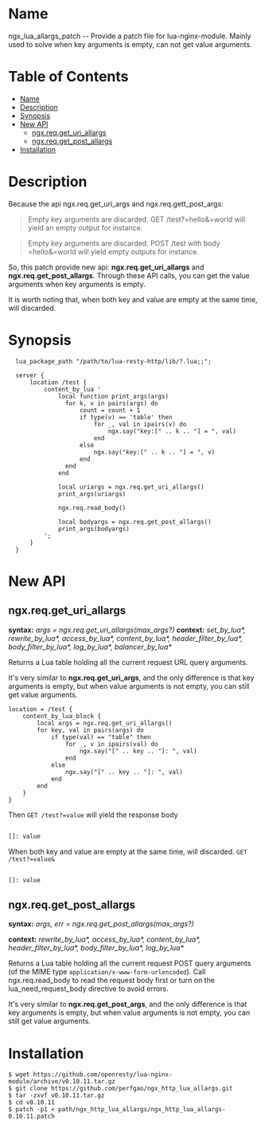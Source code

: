 Name
===
ngx_lua_allargs_patch -- Provide a patch file for lua-nginx-module.
Mainly used to solve when key arguments is empty, can not get value arguments.

Table of Contents
===

* [Name](#name)
* [Description](#description)
* [Synopsis](#synopsis)
* [New API](new-api)
  * [ngx.req.get_uri_allargs](#ngxreqget_uri_allargs)
  * [ngx.req.get_post_allargs](#ngxreqget_post_allargs)
* [Installation](#installation)

Description
===
Because the api ngx.req.get_uri_args and ngx.req.gett_post_args:
> Empty key arguments are discarded. GET /test?=hello&=world will yield an empty output for instance.

> Empty key arguments are discarded. POST /test with body =hello&=world will yield empty outputs for instance.

So, this patch provide new api: **ngx.req.get_uri_allargs** and **ngx.req.get_post_allargs**.
Through these API calls, you can get the value arguments when key arguments is empty.

It is worth noting that, when both key and value are empty at the same time, will discarded.

Synopsis
===
```
  lua_package_path "/path/to/lua-resty-http/lib/?.lua;;";

  server {
      location /test {
          content_by_lua '
              local function print_args(args)
                for k, v in pairs(args) do
                    count = count + 1
                    if type(v) == 'table' then
                        for _, val in ipairs(v) do
                            ngx.say("key:[" .. k .. "] = ", val)
                        end
                    else
                        ngx.say("key:[" .. k .. "] = ", v)
                    end
                end
              end

              local uriargs = ngx.req.get_uri_allargs()
              print_args(uriargs)

              ngx.req.read_body()

              local bodyargs = ngx.req.get_post_allargs()
              print_args(bodyargs)
          ';
      }
  }
```

New API
===
ngx.req.get_uri_allargs
---
**syntax:** *args = ngx.req.get_uri_allargs(max_args?)*
**context:** *set_by_lua&#42;, rewrite_by_lua&#42;, access_by_lua&#42;, content_by_lua&#42;, header_filter_by_lua&#42;, body_filter_by_lua&#42;, log_by_lua&#42;, balancer_by_lua&#42;*

Returns a Lua table holding all the current request URL query arguments.

It's very similar to **ngx.req.get_uri_args**, and the only difference is that key arguments is empty, but when value arguments is not empty, you can still get value arguments.

```nginx
location = /test {
    content_by_lua_block {
        local args = ngx.req.get_uri_allargs()
        for key, val in pairs(args) do
            if type(val) == "table" then
                for _, v in ipairs(val) do
                    ngx.say("[" .. key .. "]: ", val)
                end
            else
                ngx.say("[" .. key .. "]: ", val)
            end
        end
    }
}
```

Then `GET /test?=value` will yield the response body

```bash

[]: value
```

When both key and value are empty at the same time, will discarded.
`GET /test?=value&`

```bash

[]: value
```

ngx.req.get_post_allargs
---
**syntax:** *args, err = ngx.req.get_post_allargs(max_args?)*

**context:** *rewrite_by_lua&#42;, access_by_lua&#42;, content_by_lua&#42;, header_filter_by_lua&#42;, body_filter_by_lua&#42;, log_by_lua&#42;*

Returns a Lua table holding all the current request POST query arguments (of the MIME type `application/x-www-form-urlencoded`). Call ngx.req.read_body to read the request body first or turn on the lua_need_request_body directive to avoid errors.

It's very similar to **ngx.req.get_post_args**, and the only difference is that key arguments is empty, but when value arguments is not empty, you can still get value arguments.

Installation
===

```
$ wget https://github.com/openresty/lua-nginx-module/archive/v0.10.11.tar.gz
$ git clone https://github.com/perfgao/ngx_http_lua_allargs.git
$ tar -zxvf v0.10.11.tar.gz
$ cd v0.10.11
$ patch -p1 < path/ngx_http_lua_allargs/ngx_http_lua_allargs-0.10.11.patch
```
